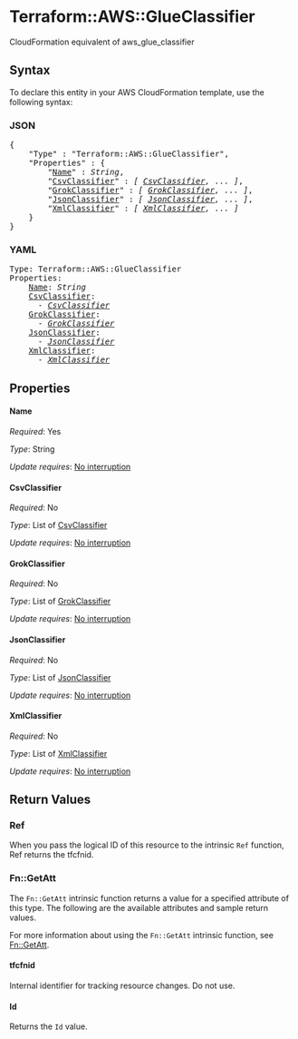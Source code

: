 # Terraform::AWS::GlueClassifier

CloudFormation equivalent of aws_glue_classifier

## Syntax

To declare this entity in your AWS CloudFormation template, use the following syntax:

### JSON

<pre>
{
    "Type" : "Terraform::AWS::GlueClassifier",
    "Properties" : {
        "<a href="#name" title="Name">Name</a>" : <i>String</i>,
        "<a href="#csvclassifier" title="CsvClassifier">CsvClassifier</a>" : <i>[ <a href="csvclassifier.md">CsvClassifier</a>, ... ]</i>,
        "<a href="#grokclassifier" title="GrokClassifier">GrokClassifier</a>" : <i>[ <a href="grokclassifier.md">GrokClassifier</a>, ... ]</i>,
        "<a href="#jsonclassifier" title="JsonClassifier">JsonClassifier</a>" : <i>[ <a href="jsonclassifier.md">JsonClassifier</a>, ... ]</i>,
        "<a href="#xmlclassifier" title="XmlClassifier">XmlClassifier</a>" : <i>[ <a href="xmlclassifier.md">XmlClassifier</a>, ... ]</i>
    }
}
</pre>

### YAML

<pre>
Type: Terraform::AWS::GlueClassifier
Properties:
    <a href="#name" title="Name">Name</a>: <i>String</i>
    <a href="#csvclassifier" title="CsvClassifier">CsvClassifier</a>: <i>
      - <a href="csvclassifier.md">CsvClassifier</a></i>
    <a href="#grokclassifier" title="GrokClassifier">GrokClassifier</a>: <i>
      - <a href="grokclassifier.md">GrokClassifier</a></i>
    <a href="#jsonclassifier" title="JsonClassifier">JsonClassifier</a>: <i>
      - <a href="jsonclassifier.md">JsonClassifier</a></i>
    <a href="#xmlclassifier" title="XmlClassifier">XmlClassifier</a>: <i>
      - <a href="xmlclassifier.md">XmlClassifier</a></i>
</pre>

## Properties

#### Name

_Required_: Yes

_Type_: String

_Update requires_: [No interruption](https://docs.aws.amazon.com/AWSCloudFormation/latest/UserGuide/using-cfn-updating-stacks-update-behaviors.html#update-no-interrupt)

#### CsvClassifier

_Required_: No

_Type_: List of <a href="csvclassifier.md">CsvClassifier</a>

_Update requires_: [No interruption](https://docs.aws.amazon.com/AWSCloudFormation/latest/UserGuide/using-cfn-updating-stacks-update-behaviors.html#update-no-interrupt)

#### GrokClassifier

_Required_: No

_Type_: List of <a href="grokclassifier.md">GrokClassifier</a>

_Update requires_: [No interruption](https://docs.aws.amazon.com/AWSCloudFormation/latest/UserGuide/using-cfn-updating-stacks-update-behaviors.html#update-no-interrupt)

#### JsonClassifier

_Required_: No

_Type_: List of <a href="jsonclassifier.md">JsonClassifier</a>

_Update requires_: [No interruption](https://docs.aws.amazon.com/AWSCloudFormation/latest/UserGuide/using-cfn-updating-stacks-update-behaviors.html#update-no-interrupt)

#### XmlClassifier

_Required_: No

_Type_: List of <a href="xmlclassifier.md">XmlClassifier</a>

_Update requires_: [No interruption](https://docs.aws.amazon.com/AWSCloudFormation/latest/UserGuide/using-cfn-updating-stacks-update-behaviors.html#update-no-interrupt)

## Return Values

### Ref

When you pass the logical ID of this resource to the intrinsic `Ref` function, Ref returns the tfcfnid.

### Fn::GetAtt

The `Fn::GetAtt` intrinsic function returns a value for a specified attribute of this type. The following are the available attributes and sample return values.

For more information about using the `Fn::GetAtt` intrinsic function, see [Fn::GetAtt](https://docs.aws.amazon.com/AWSCloudFormation/latest/UserGuide/intrinsic-function-reference-getatt.html).

#### tfcfnid

Internal identifier for tracking resource changes. Do not use.

#### Id

Returns the <code>Id</code> value.

